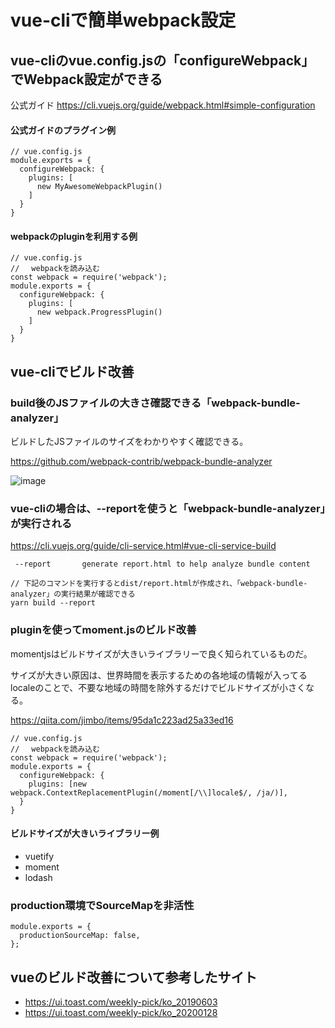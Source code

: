 # vue-cliで簡単webpack設定

## vue-cliのvue.config.jsの「configureWebpack」でWebpack設定ができる

公式ガイド
https://cli.vuejs.org/guide/webpack.html#simple-configuration

#### 公式ガイドのプラグイン例

```
// vue.config.js
module.exports = {
  configureWebpack: {
    plugins: [
      new MyAwesomeWebpackPlugin()
    ]
  }
}
```

#### webpackのpluginを利用する例

```
// vue.config.js
//　 webpackを読み込む
const webpack = require('webpack');
module.exports = {
  configureWebpack: {
    plugins: [
      new webpack.ProgressPlugin()
    ]
  }
}
```


## vue-cliでビルド改善

### build後のJSファイルの大きさ確認できる「webpack-bundle-analyzer」

ビルドしたJSファイルのサイズをわかりやすく確認できる。

https://github.com/webpack-contrib/webpack-bundle-analyzer

![image](https://user-images.githubusercontent.com/46196432/180651967-635333c0-e375-41f7-807b-1a712089e1b3.png)

### vue-cliの場合は、--reportを使うと「webpack-bundle-analyzer」が実行される

https://cli.vuejs.org/guide/cli-service.html#vue-cli-service-build

```
 --report       generate report.html to help analyze bundle content
```

```
// 下記のコマンドを実行するとdist/report.htmlが作成され、「webpack-bundle-analyzer」の実行結果が確認できる
yarn build --report
```

### pluginを使ってmoment.jsのビルド改善

momentjsはビルドサイズが大きいライブラリーで良く知られているものだ。

サイズが大きい原因は、世界時間を表示するための各地域の情報が入ってるlocaleのことで、不要な地域の時間を除外するだけでビルドサイズが小さくなる。

https://qiita.com/jimbo/items/95da1c223ad25a33ed16

```
// vue.config.js
//　 webpackを読み込む
const webpack = require('webpack');
module.exports = {
  configureWebpack: {
    plugins: [new webpack.ContextReplacementPlugin(/moment[/\\]locale$/, /ja/)],
  }
}
```

#### ビルドサイズが大きいライブラリー例

* vuetify
* moment
* lodash

### production環境でSourceMapを非活性

```
module.exports = {
  productionSourceMap: false,
};
```

## vueのビルド改善について参考したサイト

* https://ui.toast.com/weekly-pick/ko_20190603
* https://ui.toast.com/weekly-pick/ko_20200128
